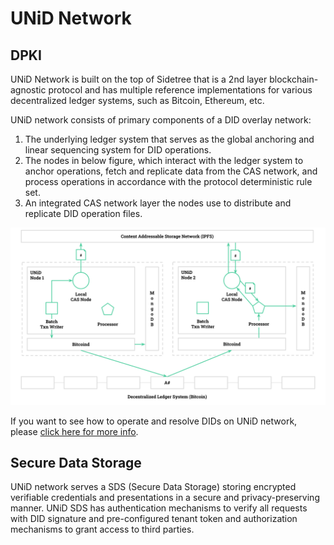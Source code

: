 # UNiD Network

## DPKI

UNiD Network is built on the top of Sidetree that is a 2nd layer blockchain-agnostic protocol and has multiple reference implementations for various decentralized ledger systems, such as Bitcoin, Ethereum, etc.

UNiD network consists of primary components of a DID overlay network:

1. The underlying ledger system that serves as the global anchoring and linear sequencing system for DID operations.
2. The nodes in below figure, which interact with the ledger system to anchor operations, fetch and replicate data from the CAS network, and process operations in accordance with the protocol deterministic rule set.
3. An integrated CAS network layer the nodes use to distribute and replicate DID operation files.

![](<../.gitbook/assets/sidetree network topology.svg>)

If you want to see how to operate and resolve DIDs on UNiD network, please [click here for more info](https://www.notion.so/collabogate/UNiD-Network-1113de045f2547bfb134757ce505361c).

## Secure Data Storage

UNiD network serves a SDS (Secure Data Storage) storing encrypted verifiable credentials and presentations in a secure and privacy-preserving manner. UNiD SDS has authentication mechanisms to verify all requests with DID signature and pre-configured tenant token and authorization mechanisms to grant access to third parties.
